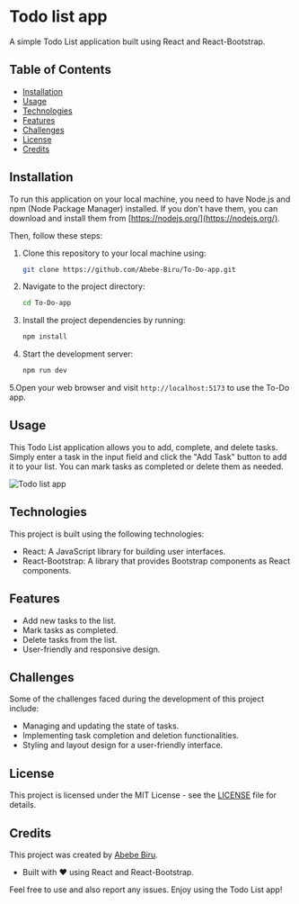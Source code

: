 # Todo list app

A simple Todo List application built using React and React-Bootstrap.

## Table of Contents

- [Installation](#installation)
- [Usage](#usage)
- [Technologies](#technologies)
- [Features](#features)
- [Challenges](#challenges)
- [License](#license)
- [Credits](#credits)

<a name="installation"></a>

## Installation

To run this application on your local machine, you need to have Node.js and npm (Node Package Manager) installed. If you don't have them, you can download and install them from [https://nodejs.org/](https://nodejs.org/).

Then, follow these steps:

1. Clone this repository to your local machine using:

   ```bash
   git clone https://github.com/Abebe-Biru/To-Do-app.git
2. Navigate to the project directory:

   ```bash
   cd To-Do-app
3. Install the project dependencies by running:

   ```bash
   npm install
4. Start the development server:

   ```bash
   npm run dev

5.Open your web browser and visit `http://localhost:5173` to use the To-Do app.

<a name="usage"></a>

## Usage

This Todo List application allows you to add, complete, and delete tasks. Simply enter a task in the input field and click the "Add Task" button to add it to your list. You can mark tasks as completed or delete them as needed.

![Todo list app](https://i.imgur.com/xeXzVAm.png)

<a name="technologies"></a>

## Technologies

This project is built using the following technologies:

- React: A JavaScript library for building user interfaces.
- React-Bootstrap: A library that provides Bootstrap components as React components.

<a name="features"></a>

## Features

- Add new tasks to the list.
- Mark tasks as completed.
- Delete tasks from the list.
- User-friendly and responsive design.

<a name="challenges"></a>

## Challenges

Some of the challenges faced during the development of this project include:

- Managing and updating the state of tasks.
- Implementing task completion and deletion functionalities.
- Styling and layout design for a user-friendly interface.

<a name="license"></a>

## License

This project is licensed under the MIT License - see the [LICENSE](LICENSE) file for details.

<a name="credits"></a>

## Credits

This project was created by [Abebe Biru](https://www.linkedin.com/in/abebe-biru/).

- Built with ❤️ using React and React-Bootstrap.

Feel free to use and also report any issues. Enjoy using the Todo List app!
